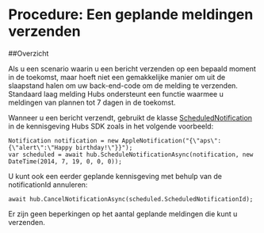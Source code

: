 <properties
    pageTitle="Het verzenden van meldingen geplande | Microsoft Azure"
    description="In dit onderwerp wordt beschreven hoe meldingen gepland met Azure melding Hubs."
    services="notification-hubs"
    documentationCenter=".net"
    keywords="push-meldingen, push-bericht, planning, push-meldingen"
    authors="ysxu"
    manager="erikre"
    editor=""/>
<tags
    ms.service="notification-hubs"
    ms.workload="mobile"
    ms.tgt_pltfrm="mobile-android"
    ms.devlang="dotnet"
    ms.topic="article"
    ms.date="06/29/2016"
    ms.author="yuaxu"/>

# <a name="how-to-send-scheduled-notifications"></a>Procedure: Een geplande meldingen verzenden


##<a name="overview"></a>Overzicht

Als u een scenario waarin u een bericht verzenden op een bepaald moment in de toekomst, maar hoeft niet een gemakkelijke manier om uit de slaapstand halen om uw back-end-code om de melding te verzenden. Standaard laag melding Hubs ondersteunt een functie waarmee u meldingen van plannen tot 7 dagen in de toekomst.

Wanneer u een bericht verzendt, gebruikt de klasse [ScheduledNotification](https://msdn.microsoft.com/library/microsoft.azure.notificationhubs.schedulednotification.aspx) in de kennisgeving Hubs SDK zoals in het volgende voorbeeld:

    Notification notification = new AppleNotification("{\"aps\":{\"alert\":\"Happy birthday!\"}}");
    var scheduled = await hub.ScheduleNotificationAsync(notification, new DateTime(2014, 7, 19, 0, 0, 0));

U kunt ook een eerder geplande kennisgeving met behulp van de notificationId annuleren:

    await hub.CancelNotificationAsync(scheduled.ScheduledNotificationId);

Er zijn geen beperkingen op het aantal geplande meldingen die kunt u verzenden.